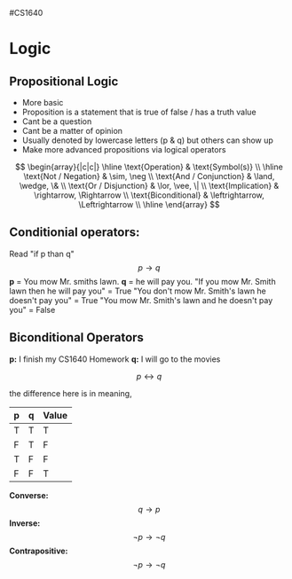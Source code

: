 #CS1640 

# Logic

## Propositional  Logic
- More basic
- Proposition is a statement that is true of false / has a truth value
- Cant be a question
- Cant be a matter of opinion
- Usually denoted by lowercase letters (p & q) but others can show up
- Make more advanced propositions via logical operators

$$
\begin{array}{|c|c|}
\hline
\text{Operation} & \text{Symbol(s)} \\
\hline
\text{Not / Negation} & \sim, \neg \\
\text{And / Conjunction} & \land, \wedge, \& \\
\text{Or / Disjunction} & \lor, \vee, \| \\
\text{Implication} & \rightarrow, \Rightarrow \\
\text{Biconditional} & \leftrightarrow, \Leftrightarrow \\
\hline
\end{array}
$$
## **Conditionial operators:**
Read "if p than q"
$$
p \rightarrow q
$$
**p** = You mow Mr. smiths lawn.
**q** = he will pay you. 
"If you mow Mr. Smith lawn then he will pay you" = True 
"You don't mow Mr. Smith's lawn he doesn't pay you" = True
"You mow Mr. Smith's lawn and he doesn't pay you" = False

## **Biconditional Operators**
**p:** I finish my CS1640 Homework
**q:** I will go to the movies

$$
p \leftrightarrow q
$$

the difference here is in meaning,

| p | q | Value |
| ---- | ---- | ---- |
| T | T | T |
| F | T | F |
| T | F | F |
| F | F | T |

**Converse:** $$ q \rightarrow p $$
**Inverse:**$$ \neg p \rightarrow \neg q $$
**Contrapositive:** $$ \neg p \rightarrow \neg q$$
